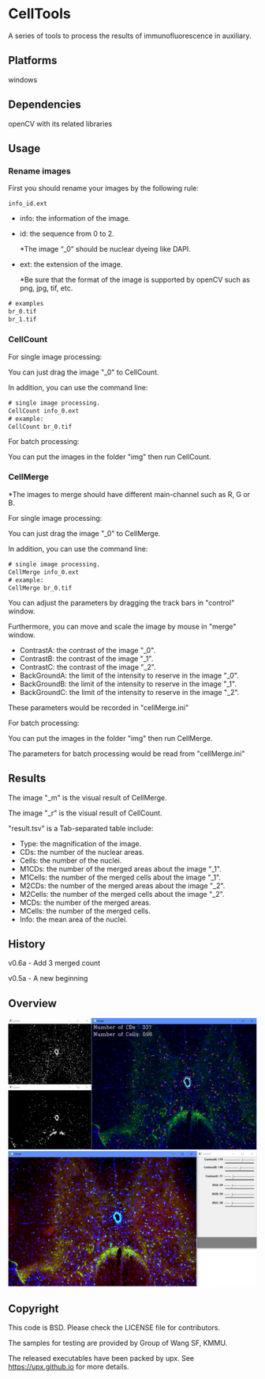 # CellTools

A series of tools to process the results of immunofluorescence in auxiliary.

## Platforms

windows

## Dependencies

openCV with its related libraries

## Usage

### Rename images

First you should rename your images by the following rule:
~~~
info_id.ext
~~~
- info: the information of the image.
- id: the sequence from 0 to 2.

  *The image “_0” should be nuclear dyeing like DAPI.
- ext: the extension of the image.

  *Be sure that the format of the image is supported by openCV such as png, jpg, tif, etc.
~~~
# examples
br_0.tif
br_1.tif
~~~

### CellCount

For single image processing:

You can just drag the image "_0" to CellCount.

In addition, you can use the command line:
~~~
# single image processing.
CellCount info_0.ext
# example:
CellCount br_0.tif
~~~
For batch processing:

You can put the images in the folder "img" then run CellCount.

### CellMerge

*The images to merge should have different main-channel such as R, G or B.

For single image processing:

You can just drag the image "_0" to CellMerge.

In addition, you can use the command line:
~~~
# single image processing.
CellMerge info_0.ext
# example:
CellMerge br_0.tif
~~~

You can adjust the parameters by dragging the track bars in "control" window.

Furthermore, you can move and scale the image by mouse in "merge" window.
- ContrastA: the contrast of the image "_0".
- ContrastB: the contrast of the image "_1".
- ContrastC: the contrast of the image "_2".
- BackGroundA: the limit of the intensity to reserve in the image "_0".
- BackGroundB: the limit of the intensity to reserve in the image "_1".
- BackGroundC: the limit of the intensity to reserve in the image "_2".

These parameters would be recorded in "cellMerge.ini"

For batch processing:

You can put the images in the folder "img" then run CellMerge.

The parameters for batch processing would be read from "cellMerge.ini"

## Results

The image "_m" is the visual result of CellMerge.

The image "_r" is the visual result of CellCount.

"result.tsv" is a Tab-separated table include:

- Type: the magnification of the image.
- CDs: the number of the nuclear areas.
- Cells: the number of the nuclei.
- M1CDs: the number of the merged areas about the image "_1".
- M1Cells: the number of the merged cells about the image "_1".
- M2CDs: the number of the merged areas about the image "_2".
- M2Cells: the number of the merged cells about the image "_2".
- MCDs: the number of the merged areas.
- MCells: the number of the merged cells.
- Info: the mean area of the nuclei.

## History
v0.6a - Add 3 merged count

v0.5a - A new beginning

## Overview
![Overview of CellCount](https://raw.githubusercontent.com/0CBH0/CellTools/master/samples/overviewr.png)
![Overview of CellMerge](https://raw.githubusercontent.com/0CBH0/CellTools/master/samples/overviewm.png)

## Copyright

This code is BSD. Please check the LICENSE file for contributors.

The samples for testing are provided by Group of Wang SF, KMMU.

The released executables have been packed by upx. See https://upx.github.io for more details.
